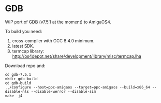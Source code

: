 # GDB
WIP port of GDB (v7.5.1 at the moment) to AmigaOS4.

To build you need:

1. cross-compiler with GCC 8.4.0 minimum.
2. latest SDK.
3. termcap library: http://os4depot.net/share/development/library/misc/termcap.lha

Download repo and:

```
cd gdb-7.5.1
mkdir gdb-build
cd gdb-build
../configure --host=ppc-amigaos --target=ppc-amigaos --build=x86_64 --disable-nls --disable-werror --disable-sim
make -j4
```
